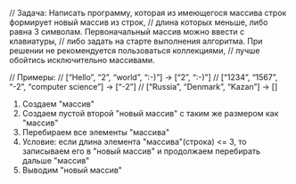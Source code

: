 // Задача: Написать программу, которая из имеющегося массива строк формирует новый массив из строк, 
// длина которых меньше, либо равна 3 символам. Первоначальный массив можно ввести с клавиатуры, 
// либо задать на старте выполнения алгоритма. При решении не рекомендуется пользоваться коллекциями, 
// лучше обойтись исключительно массивами.

// Примеры:
// [“Hello”, “2”, “world”, “:-)”] → [“2”, “:-)”]
// [“1234”, “1567”, “-2”, “computer science”] → [“-2”]
// [“Russia”, “Denmark”, “Kazan”] → []


1. Создаем "массив"
2. Создаем пустой второй "новый массив" с таким же размером как "массив"
3. Перебираем все элементы "массива"
4. Условие: если длина элемента "массива"(строка) <= 3, то записываем его в "новый массив" и продолжаем перебирать дальше "массив"
5. Выводим "новый массив"